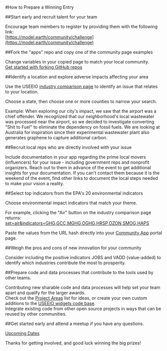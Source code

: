 #How to Prepare a Winning Entry

##Start early and recruit talent for your team

Encourage team members to register by providing them with the following link:  
[https://model.earth/community/challenge](https://model.earth/community/challenge)  

##Fork the "apps" repo and copy one of the community page examples

Change variables in your copied page to match your local community.  
[Get started with forking GitHub repos](../../../localsite/start/)  

##Identify a location and explore adverse impacts affecting your area

Use the USEEIO [industry comparison page](https://model.earth/localsite/info/) to identify an issue that relates to your location.  

Choose a state, then choose one or more counties to narrow your search.  

Example: When exploring our city's impact, we saw that the airport was a chief offender. We recognized that our neighborhood's local wastewater was processed near the airport, so we decided to investigate converting "Shit to Fuel" to eliminate the dependency on fossil fuels.  We are looking at Australia for inspiration since their experimental wastewater plant also generates graphene to capture additional carbon.

##Recruit local reps who are directly involved with your issue

Include documentation in your app regarding the prime local movers (influencers) for your issue - including government reps and nonprofit organizers. Reach out to them in advance of the event to get additional insights for your documentation. If you can't contact them because it is the weekend of the event, find other links to document the local steps needed to make your vision a reality.  

##Select top indicators from the EPA's 20 environmental indicators

Choose environmental impact indicators that match your theme.  

For example, clicking the "Air" button on the industry comparison page returns:  
[set=air&indicators=GHG,GCC,MGHG,OGHG,HRSP,OZON,SMOG,HAPS](../../../localsite/info/#set=air&indicators=GHG,GCC,MGHG,OGHG,HRSP,OZON,SMOG,HAPS)

Paste the values from the URL hash directly into your [Community App](../../../apps/) portal page.  

##Weigh the pros and cons of new innovation for your community

Consider including the positive indicators JOBS and VADD (value-added) to identify which industries contribute the most to prosperity.  

##Prepare code and data processes that contribute to the tools used by other teams.

Contributing new sharable code and data processes will help set your team apart and qualify for the larger awards.  
Check out the [Project Areas](../../../community/projects/) list for ideas, or create your own custom additions to the [USEEIO widgets code base](../../../io/charts/).  
Integrate existing code from other open source projects in ways that can be reused by other communities.  

##Get started early and attend a meetup if you have any questions.

[Upcoming Dates](../../../community/challenge/meetups/)  

Thanks for getting involved, and good luck winning the big prizes!  


